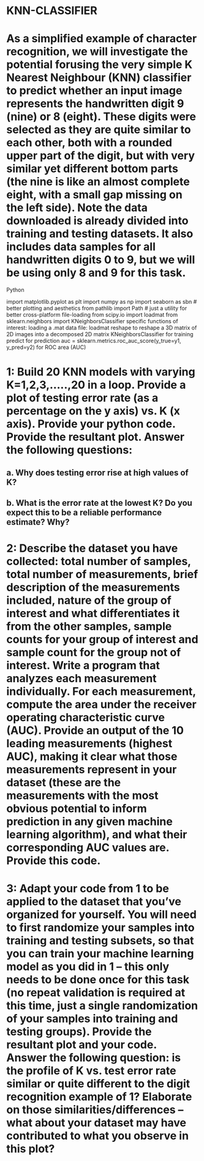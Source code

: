 # KNN-CLASSIFIER


# As a simplified example of character recognition, we will investigate the potential forusing the very simple K Nearest Neighbour (KNN) classifier to predict whether an input image represents the handwritten digit 9 (nine) or 8 (eight). These digits were selected as they are quite similar to each other, both with a rounded upper part of the digit, but with very similar yet different bottom parts (the nine is like an almost complete eight, with a small gap missing on the left side). Note the data downloaded is already divided into training and testing datasets. It also includes data samples for all handwritten digits 0 to 9, but we will be using only 8 and 9 for this task. 

Python

import matplotlib.pyplot as plt
import numpy as np
import seaborn as sbn # better plotting and aesthetics
from pathlib import Path # just a utility for better cross-platform file-loading
from scipy.io import loadmat
from sklearn.neighbors import KNeighborsClassifier
specific functions of interest:
loading a .mat data file: loadmat
reshape to reshape a 3D matrix of 2D images into a decomposed 2D matrix
KNeighborsClassifier for training
predict for prediction
auc = sklearn.metrics.roc_auc_score(y_true=y1, y_pred=y2) for ROC area (AUC)


# 1: Build 20 KNN models with varying K=1,2,3,…..,20 in a loop. Provide a plot of testing error rate (as a percentage on the y axis) vs. K (x axis). Provide your python code. Provide the resultant plot. Answer the following questions:
## a. Why does testing error rise at high values of K?
## b. What is the error rate at the lowest K? Do you expect this to be a reliable performance estimate? Why? 

# 2: Describe the dataset you have collected: total number of samples, total number of measurements, brief description of the measurements included, nature of the group of interest and what differentiates it from the other samples, sample counts for your group of interest and sample count for the group not of interest. Write a program that analyzes each measurement individually. For each measurement, compute the area under the receiver operating characteristic curve (AUC). Provide an output of the 10 leading measurements (highest AUC), making it clear what those measurements represent in your dataset (these are the measurements with the most obvious potential to inform prediction in any given machine learning algorithm), and what their corresponding AUC values are. Provide this code.

# 3: Adapt your code from 1 to be applied to the dataset that you’ve organized for yourself. You will need to first randomize your samples into training and testing subsets, so that you can train your machine learning model as you did in 1 – this only needs to be done once for this task (no repeat validation is required at this time, just a single randomization of your samples into training and testing groups). Provide the resultant plot and your code. Answer the following question: is the profile of K vs. test error rate similar or quite different to the digit recognition example of 1? Elaborate on those similarities/differences – what about your dataset may have contributed to what you observe in this plot? 